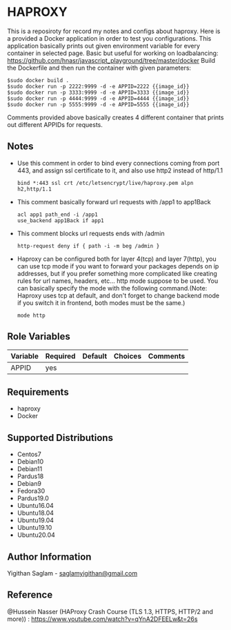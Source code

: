 # HAPROXY
This is a reposiroty for record my notes and configs about haproxy. 
Here is a provided a Docker application in order to test you configurations. This application basically prints out given environment variable for every container in selected page. Basic but useful for working on loadbalancing:
https://github.com/hnasr/javascript_playground/tree/master/docker
Build the Dockerfile and then run the container with given parameters:

```
$sudo docker build .
$sudo docker run -p 2222:9999 -d -e APPID=2222 {{image_id}}
$sudo docker run -p 3333:9999 -d -e APPID=3333 {{image_id}}
$sudo docker run -p 4444:9999 -d -e APPID=4444 {{image_id}}
$sudo docker run -p 5555:9999 -d -e APPID=5555 {{image_id}}
```

Comments provided above basically creates 4 different container that prints out different APPIDs for requests.

## Notes

- Use this comment in order to bind every connections coming from port 443, and assign ssl certificate to it, and also use http2 instead of http/1.1
    ```
    bind *:443 ssl crt /etc/letsencrypt/live/haproxy.pem alpn h2,http/1.1  
    ```

- This comment basically forward url requests with /app1 to app1Back
    ```
    acl app1 path_end -i /app1
    use_backend app1Back if app1
    ```

- This comment blocks url requests ends with /admin
    ```
    http-request deny if { path -i -m beg /admin }
    ```

- Haproxy can be configured both for layer 4(tcp) and layer 7(http), you can use tcp mode if you want to forward your packages depends on ip addresses, but if you prefer something more complicated like creating rules for url names, headers, etc... http mode suppose to be used. You can basically specify the mode with the following command.(Note: Haproxy uses tcp at default, and don't forget to change backend mode if you switch it in frontend, both modes must be the same.)
    ```
    mode http
    ```

## Role Variables

| Variable        | Required | Default       | Choices                   | Comments                               |
| --------------- | -------- | ------------- | ------------------------- | -------------------------------------- |
| APPID           | yes      |               |                           |                                        |

## Requirements
- haproxy
- Docker

## Supported Distributions
- Centos7
- Debian10
- Debian11
- Pardus18
- Debian9
- Fedora30
- Pardus19.0
- Ubuntu16.04
- Ubuntu18.04
- Ubuntu19.04
- Ubuntu19.10
- Ubuntu20.04

## Author Information
Yigithan Saglam - saglamyigithan@gmail.com

## Reference
@Hussein Nasser (HAProxy Crash Course (TLS 1.3, HTTPS, HTTP/2 and more)) : https://www.youtube.com/watch?v=qYnA2DFEELw&t=26s
